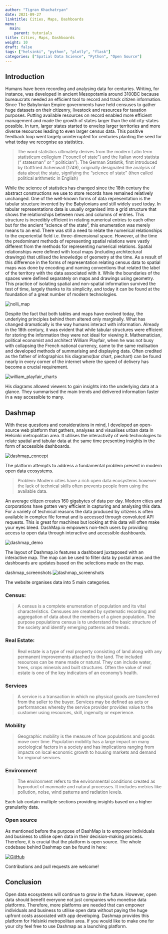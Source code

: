```yaml
---
author: "Tigran Khachatryan"
date: 2021-09-27
linktitle: Cities, Maps, Dashboards
menu:
  main:
    parent: tutorials
title: Cities, Maps, Dashboards
weight: 10
draft: false
tags: ["helsinki", "python", "plotly", "flask"]
categories: ["Spatial Data Science", "Python", "Open Source"]
---
```


## Introduction

Humans have been recording and analysing data for centuries. Writing, for instance, was developed in ancient Mesopotamia around 3100BC because bureaucrats needed an efficient tool to record and track citizen information.
Since The Babylonian Empire governments have held censuses to gather huge datasets on their citizenry, livestock and resources for taxation purposes.
Putting available resources on record enabled more efficient management and made the growth of states larger than the old city-states possible.
In turn, larger states started to envelop larger territories and more diverse resources leading to even larger census data.
This positive feedback loop went largely uninterrupted for centuries planting the seed for what today we recognise as statistics.

>The word statistics ultimately derives from the modern Latin term statisticum collegium (“council of state”) and the Italian word statista (“ statesman” or “ politician”). The German Statistik, first introduced by Gottfried Achenwall (1749), originally designated the analysis of data about the state, signifying the “science of state” (then called political arithmetic in English)

While the science of statistics has changed since the 18th century the abstract constructions we use to store records have remained relatively unchanged.
One of the well-known forms of data representation is the tabular structure invented by the Babylonians and still widely used today.
In tabular representations data is usually organised into a grid structure that shows the relationships between rows and columns of entries.
This structure is incredibly efficient in relating numerical entries to each other but for the ancient “science of the state”, this enumeration was merely means to an end.
There was still a need to relate the numerical relationships to the experiential field i.e. three-dimensional space.
However, at the time the predominant methods of representing spatial relations were vastly different from the methods for representing numerical relations.
Spatial relationships were defined with local maps (including architectural drawings) that utilised the knowledge of geometry at the time.
As a result of this difference in the forms of representation relating census data to spatial maps was done by encoding and naming conventions that related the label of the territory with the data associated with it.
While the boundaries of the spaces were defined separately on maps and drawings using geometry.
This practice of isolating spatial and non-spatial information survived the test of time, largely thanks to its simplicity, and today it can be found at the foundation of a great number of modern technologies.

![nolli_map](../../images/cities_maps_dashboards/nolli_map.png)

Despite the fact that both tables and maps have evolved today, the underlying principles behind them altered only marginally.
What has changed dramatically is the way humans interact with information.
Already in the 18th century, it was evident that while tabular structures were efficient for storing the information they were not ideal for viewing it.
Mathematician, political economist and architect William Playfair, when he was not busy with collapsing the French national currency, came to the same realisation and developed methods of summarising and displaying data.
Often credited as the father of infographics his diagrams(bar chart, piechart) can be found nearly in every corner of the internet where the speed of delivery has become a crucial requirement.

![william_playfair_charts](../../images/cities_maps_dashboards/william_playfair_charts.png)

His diagrams allowed viewers to gain insights into the underlying data at a glance. They summarised the main trends and delivered information faster in a way accessible to many.


## Dashmap
With these questions and considerations in mind, I developed an open-source web platform that gathers, analyses and visualises urban data In Helsinki metropolitan area.
It utilises the interactivity of web technologies to relate spatial and tabular data at the same time presenting insights in the form of accessible dashboards.

![dashmap_concept](../../images/cities_maps_dashboards/dashmap_concept.png)


The platform attempts to address a fundamental problem present in modern open data ecosystems.

>Problem: Modern cities have a rich open data ecosystems however the lack of technical skills often prevents people from using the available data.

An average citizen creates 160 gigabytes of data per day. Modern cities and corporations have gotten very efficient in capturing and analysing this data.
For a variety of technical reasons the data produced by citizens is often available in complex file format and is accessed through convoluted API requests.
This is great for machines but looking at this data will often make your eyes bleed.
DashMap.io empowers non-tech users by providing access to open data through interactive and accessible dashboards.

![dashmap_demo](../../images/cities_maps_dashboards/dashmap_demo.gif)

The layout of Dashmap.io features a dashboard juxtaposed with an interactive map.
The map can be used to filter data by postal areas and the dashboards are updates based on the selections made on the map.

dashmap_screenshots
![dashmap_screenshots](../../images/cities_maps_dashboards/dashmap_screenshots.png)

The website organises data into 5 main categories.

### Census:
>A census is a complete enumeration of population and its vital characteristics. Censuses are created by systematic recording and aggregation of data about the members of a given population. The purpose populations census is to understand the basic structure of the society and identify emerging patterns and trends.

### Real Estate:
>Real estate is a type of real property consisting of land along with any permanent improvements attached to the land. The included resources can be mane made or natural. They can include water, trees, crops minerals and built structures. Often the value of real estate is one of the key indicators of an economy’s health.

### Services
>A service is a transaction in which no physical goods are transferred from the seller to the buyer. Services may be defined as acts or performances whereby the service provider provides value to the customer using resources, skill, ingenuity or experience.

### Mobility
>Geographic mobility is the measure of how populations and goods move over time. Population mobility has a large impact on many sociological factors in a society and has implications ranging from impacts on local economic growth to housing markets and demand for regional services.

### Environment
>The environment refers to the environmental conditions created as byproduct of manmade and natural processes. It includes metrics like pollution, noise, wind patterns and radiation levels.

Each tab contain multiple sections providing insights based on a higher granularity data.

### Open source
As mentioned before the purpose of DashMap is to empower individuals and business to utilise open data in their decision-making process.
Therefore, it is crucial that the platform is open source. The whole codebase behind Dashmap can be found in here:

[![GitHub](https://img.shields.io/badge/GitHub-%23121011.svg?logo=github&logoColor=white)](https://github.com/Geometrein/dashmap.io)

Contributions and pull requests are welcome!

## Conclusion
Open data ecosystems will continue to grow in the future. However, open data should benefit everyone not just companies who monetise data platforms. Therefore, more platforms are needed that can empower individuals and business to utilise open data without paying the huge upfront costs associated with app developing.
Dashmap provides this platform for Helsinki metropolitan area. If you would like to make one for your city feel free to use Dashmap as a launching platform.





